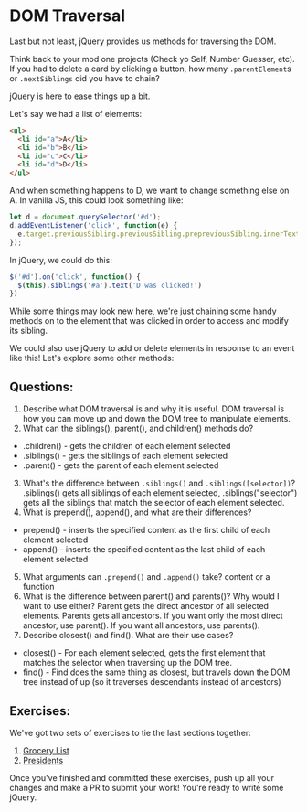 # DOM Traversal

Last but not least, jQuery provides us methods for traversing the DOM.

Think back to your mod one projects (Check yo Self, Number Guesser, etc). If you had to delete a card by clicking a button, how many `.parentElement`s or `.nextSiblings` did you have to chain?

jQuery is here to ease things up a bit.

Let's say we had a list of elements:

```html
<ul>
  <li id="a">A</li>
  <li id="b">B</li>
  <li id="c">C</li>
  <li id="d">D</li>
</ul>
```

And when something happens to D, we want to change something else on A. In vanilla JS, this could look something like:

```JavaScript
let d = document.querySelector('#d');
d.addEventListener('click', function(e) {
  e.target.previousSibling.previousSibling.prepreviousSibling.innerText = "D was clicked!"
});
```

In jQuery, we could do this:

```JavaScript
$('#d').on('click', function() {
  $(this).siblings('#a').text('D was clicked!')
})
```

While some things may look new here, we're just chaining some handy methods on to the element that was clicked in order to access and modify its sibling.

We could also use jQuery to add or delete elements in response to an event like this! Let's explore some other methods:

## Questions:
1. Describe what DOM traversal is and why it is useful.
DOM traversal is how you can move up and down the DOM tree to manipulate elements.
2. What can the siblings(), parent(), and children() methods do?
- .children() - gets the children of each element selected
- .siblings() - gets the siblings of each element selected
- .parent() - gets the parent of each element selected
3. What's the difference between `.siblings()` and `.siblings([selector])`?
.siblings() gets all siblings of each element selected, .siblings("selector") gets all the siblings that match the selector of each element selected.
4. What is prepend(), append(), and what are their differences?
- prepend() - inserts the specified content as the first child of each element selected
- append() - inserts the specified content as the last child of each element selected
5. What arguments can `.prepend()` and `.append()` take?
content or a function
6. What is the difference between parent() and parents()? Why would I want to use either?
Parent gets the direct ancestor of all selected elements. Parents gets all ancestors. If you want only the most direct ancestor, use parent(). If you want all ancestors, use parents().
7. Describe closest() and find(). What are their use cases?
- closest() - For each element selected, gets the first element that matches the selector when traversing up the DOM tree.
- find() - Find does the same thing as closest, but travels down the DOM tree instead of up (so it traverses descendants instead of ancestors)


## Exercises:
We've got two sets of exercises to tie the last sections together:

1. [Grocery List](./grocery-list)
2. [Presidents](./presidents)

Once you've finished and committed these exercises, push up all your changes and make a PR to submit your work! You're ready to write some jQuery.

